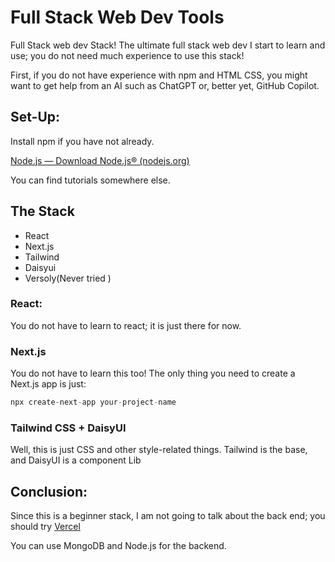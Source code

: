 # Full Stack Web Dev Tools

Full Stack web dev Stack!
The ultimate full stack web dev I start to learn and use; you do not need much experience to use this stack!

First, if you do not have experience with npm and HTML CSS, you might want to get help from an AI such as ChatGPT or, better yet, GitHub Copilot. 

## Set-Up:

Install npm if you have not already.

[Node.js — Download Node.js® (nodejs.org)](https://nodejs.org/en/download/package-manager)

You can find tutorials somewhere else.

## The Stack

- React
- Next.js
- Tailwind
- Daisyui
- Versoly(Never tried )

### React:

You do not have to learn to react; it is just there for now.

### Next.js

You do not have to learn this too! The only thing you need to create a Next.js app is just:

```jsx
npx create-next-app your-project-name
```

### Tailwind CSS + DaisyUI

Well, this is just CSS and other style-related things. Tailwind is the base, and DaisyUI is a component Lib

## Conclusion:

Since this is a beginner stack, I am not going to talk about the back end; you should try [Vercel](https://vercel.com/)

You can use MongoDB and Node.js for the backend.
